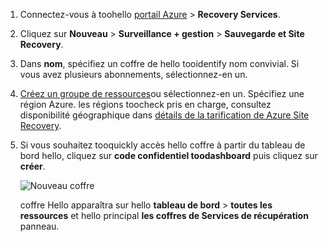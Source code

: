 
1. Connectez-vous à toohello [portail Azure](https://portal.azure.com) > **Recovery Services**.
2. Cliquez sur **Nouveau** > **Surveillance + gestion** > **Sauvegarde et Site Recovery**. 
3. Dans **nom**, spécifiez un coffre de hello tooidentify nom convivial. Si vous avez plusieurs abonnements, sélectionnez-en un.
4. [Créez un groupe de ressources](../articles/azure-resource-manager/resource-group-template-deploy-portal.md)ou sélectionnez-en un. Spécifiez une région Azure. les régions toocheck pris en charge, consultez disponibilité géographique dans [détails de la tarification de Azure Site Recovery](https://azure.microsoft.com/pricing/details/site-recovery/).
5. Si vous souhaitez tooquickly accès hello coffre à partir du tableau de bord hello, cliquez sur **code confidentiel toodashboard** puis cliquez sur **créer**.

   ![Nouveau coffre](./media/site-recovery-create-vault/new-vault-settings.png)

   coffre Hello apparaîtra sur hello **tableau de bord** > **toutes les ressources** et hello principal **les coffres de Services de récupération** panneau.
